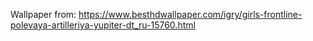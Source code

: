 Wallpaper from: https://www.besthdwallpaper.com/igry/girls-frontline-polevaya-artilleriya-yupiter-dt_ru-15760.html
